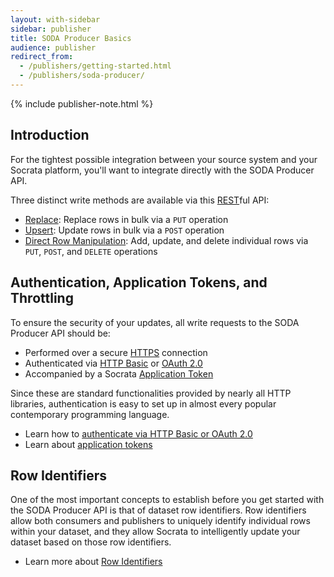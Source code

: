 ```yaml
---
layout: with-sidebar
sidebar: publisher
title: SODA Producer Basics
audience: publisher
redirect_from:
  - /publishers/getting-started.html
  - /publishers/soda-producer/
---
```


{% include publisher-note.html %}

## Introduction

For the tightest possible integration between your source system and your Socrata platform, you'll want to integrate directly with the SODA Producer API.

Three distinct write methods are available via this [REST](https://en.wikipedia.org/wiki/Representational_state_transfer)ful API:

- [Replace](/publishers/soda-producer/replace.html): Replace rows in bulk via a `PUT` operation
- [Upsert](/publishers/soda-producer/upsert.html): Update rows in bulk via a `POST` operation
- [Direct Row Manipulation](/publishers/soda-producer/direct-row-manipulation.html): Add, update, and delete individual rows via `PUT`, `POST`, and `DELETE` operations

## Authentication, Application Tokens, and Throttling

To ensure the security of your updates, all write requests to the SODA Producer API should be:

- Performed over a secure [HTTPS](http://en.wikipedia.org/wiki/Https) connection
- Authenticated via [HTTP Basic](https://en.wikipedia.org/wiki/Basic_access_authentication) or [OAuth 2.0](http://en.wikipedia.org/wiki/OAuth#OAuth_2.0)
- Accompanied by a Socrata [Application Token](/docs/app-tokens.html)

Since these are standard functionalities provided by nearly all HTTP libraries, authentication is easy to set up in almost every popular contemporary programming language.

<ul class="well">
  <li>Learn how to <a href="/docs/authentication.html">authenticate via HTTP Basic or OAuth 2.0</a></li>
  <li>Learn about <a href="/docs/app-tokens.html">application tokens</a></li>
</ul>

## Row Identifiers

One of the most important concepts to establish before you get started with the SODA Producer API is that of dataset row identifiers. Row identifiers allow both consumers and publishers to uniquely identify individual rows within your dataset, and they allow Socrata to intelligently update your dataset based on those row identifiers.

<ul class="well">
  <li>Learn more about <a href="/docs/row-identifiers.html">Row Identifiers</a></li>
</ul>
